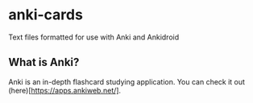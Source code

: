 # anki-cards
Text files formatted for use with Anki and Ankidroid

## What is Anki?
Anki is an in-depth flashcard studying application. You can check it out (here)[https://apps.ankiweb.net/].
